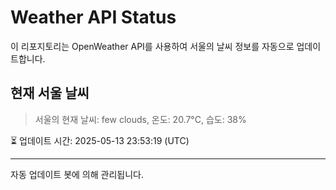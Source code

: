 
# Weather API Status

이 리포지토리는 OpenWeather API를 사용하여 서울의 날씨 정보를 자동으로 업데이트합니다.

## 현재 서울 날씨
> 서울의 현재 날씨: few clouds, 온도: 20.7°C, 습도: 38%

⏳ 업데이트 시간: 2025-05-13 23:53:19 (UTC)

---
자동 업데이트 봇에 의해 관리됩니다.
